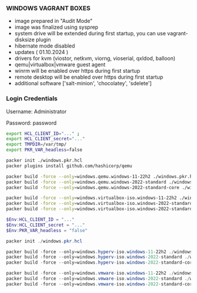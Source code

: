 ### WINDOWS VAGRANT BOXES

- image prepared in "Audit Mode"
- image was finalized using sysprep
- system drive will be extended during first startup, you can use vagrant-disksize plugin
- hibernate mode disabled
- updates ( 01.10.2024 )
- drivers for kvm (viostor, netkvm, viorng, vioserial, qxldod, balloon)
- qemu|virtualbox|vmware guest agent
- winrm will be enabled over https during first startup
- remote desktop will be enabled over https during first startup
- additional software ['salt-minion', 'chocolatey', 'sdelete']

### Login Credentials
Username: Administrator

Password: password


```bash
export HCL_CLIENT_ID="..." ; 
export HCL_CLIENT_secret="..."
export TMPDIR=/var/tmp/
export PKR_VAR_headless=false

packer init ./windows.pkr.hcl
packer plugins install github.com/hashicorp/qemu

packer build -force --only=windows.qemu.windows-11-22h2 ./windows.pkr.hcl
packer build -force --only=windows.qemu.windows-2022-standard ./windows.pkr.hcl
packer build -force --only=windows.qemu.windows-2022-standard-core ./windows.pkr.hcl

packer build -force --only=windows.virtualbox-iso.windows-11-22h2 ./windows.pkr.hcl
packer build -force --only=windows.virtualbox-iso.windows-2022-standard ./windows.pkr.hcl
packer build -force --only=windows.virtualbox-iso.windows-2022-standard-core ./windows.pkr.hcl
```

```powershell
$Env:HCL_CLIENT_ID = "..."
$Env:HCL_CLIENT_secret = "..."
$Env:PKR_VAR_headless = "false"

packer init ./windows.pkr.hcl

packer build -force --only=windows.hyperv-iso.windows-11-22h2 ./windows.pkr.hcl
packer build -force --only=windows.hyperv-iso.windows-2022-standard ./windows.pkr.hcl
packer build -force --only=windows.hyperv-iso.windows-2022-standard-core ./windows.pkr.hcl

packer build -force --only=windows.vmware-iso.windows-11-22h2 ./windows.pkr.hcl
packer build -force --only=windows.vmware-iso.windows-2022-standard ./windows.pkr.hcl
packer build -force --only=windows.vmware-iso.windows-2022-standard-core ./windows.pkr.hcl
```
